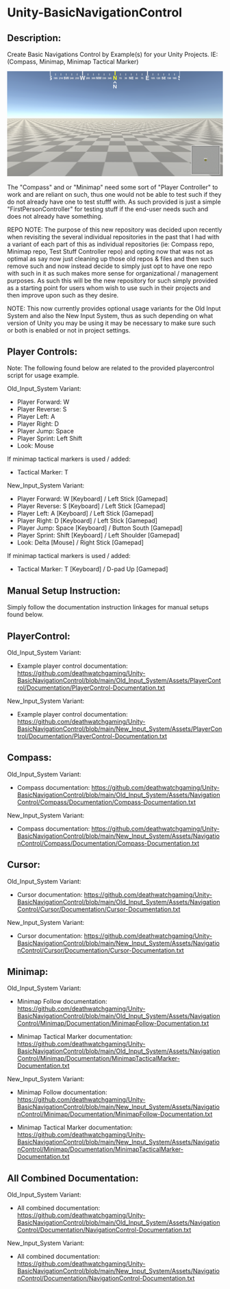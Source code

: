 # Unity-BasicNavigationControl

 
Description:
------------


 Create Basic Navigations Control by Example(s) for your Unity Projects. IE: (Compass, Minimap, Minimap Tactical Marker)


![Preview](https://github.com/deathwatchgaming/Unity-BasicNavigationControl/blob/main/Previews/BasicNavigationControl-Preview.png)


 The "Compass" and or "Minimap" need some sort of "Player Controller" to work
 and are reliant on such, thus one would not be able to test such if they do
 not already have one to test stufff with. As such provided is just a
 simple "FirstPersonController" for testing stuff if the end-user needs such
 and does not already have something.


REPO NOTE: The purpose of this new repository was decided upon recently when
revisiting the several individual repositories in the past that I had with a
variant of each part of this as individual repositories (ie: Compass repo,
Minimap repo, Test Stuff Controller repo) and opting now that was not as
optimal as say now just cleaning up those old repos & files and then such
remove such and now instead decide to simply just opt to have one repo with
such in it as such makes more sense for organizational / management purposes.
As such this will be the new repository for such simply provided as a
starting point for users whom wish to use such in their projects and then
improve upon such as they desire.

NOTE: This now currently provides optional usage variants for the Old Input
System and also the New Input System, thus as such depending on what version
of Unity you may be using it may be necessary to make sure such or both is
enabled or not in project settings.


Player Controls: 
----------------


  Note: The following found below are related to the provided playercontrol script for usage example.


Old_Input_System Variant:

* Player Forward:   W
* Player Reverse:   S
* Player Left:      A
* Player Right:     D
* Player Jump:      Space
* Player Sprint:    Left Shift
* Look:             Mouse

If minimap tactical markers is used / added:

* Tactical Marker:  T


New_Input_System Variant:

* Player Forward:   W [Keyboard] / Left Stick [Gamepad]
* Player Reverse:   S [Keyboard] / Left Stick [Gamepad]
* Player Left:      A [Keyboard] / Left Stick [Gamepad]
* Player Right:     D [Keyboard] / Left Stick [Gamepad]
* Player Jump:      Space [Keyboard] / Button South [Gamepad] 
* Player Sprint:    Shift [Keyboard] / Left Shoulder [Gamepad]
* Look:             Delta [Mouse] / Right Stick [Gamepad]


If minimap tactical markers is used / added:

* Tactical Marker:  T [Keyboard] / D-pad Up [Gamepad]


Manual Setup Instruction:
-------------------------


Simply follow the documentation instruction linkages for manual setups found below.


PlayerControl:
--------------


Old_Input_System Variant:


* Example player control documentation: https://github.com/deathwatchgaming/Unity-BasicNavigationControl/blob/main/Old_Input_System/Assets/PlayerControl/Documentation/PlayerControl-Documentation.txt


New_Input_System Variant: 


* Example player control documentation: https://github.com/deathwatchgaming/Unity-BasicNavigationControl/blob/main/New_Input_System/Assets/PlayerControl/Documentation/PlayerControl-Documentation.txt


Compass:
--------


Old_Input_System Variant:


* Compass documentation: https://github.com/deathwatchgaming/Unity-BasicNavigationControl/blob/main/Old_Input_System/Assets/NavigationControl/Compass/Documentation/Compass-Documentation.txt


New_Input_System Variant: 


* Compass documentation: https://github.com/deathwatchgaming/Unity-BasicNavigationControl/blob/main/New_Input_System/Assets/NavigationControl/Compass/Documentation/Compass-Documentation.txt


Cursor:
-------


Old_Input_System Variant:


* Cursor documentation: https://github.com/deathwatchgaming/Unity-BasicNavigationControl/blob/main/Old_Input_System/Assets/NavigationControl/Cursor/Documentation/Cursor-Documentation.txt


New_Input_System Variant: 


* Cursor documentation: https://github.com/deathwatchgaming/Unity-BasicNavigationControl/blob/main/New_Input_System/Assets/NavigationControl/Cursor/Documentation/Cursor-Documentation.txt


Minimap:
--------


Old_Input_System Variant:


* Minimap Follow documentation: https://github.com/deathwatchgaming/Unity-BasicNavigationControl/blob/main/Old_Input_System/Assets/NavigationControl/Minimap/Documentation/MinimapFollow-Documentation.txt


* Minimap Tactical Marker documentation: https://github.com/deathwatchgaming/Unity-BasicNavigationControl/blob/main/Old_Input_System/Assets/NavigationControl/Minimap/Documentation/MinimapTacticalMarker-Documentation.txt


New_Input_System Variant:


* Minimap Follow documentation: https://github.com/deathwatchgaming/Unity-BasicNavigationControl/blob/main/New_Input_System/Assets/NavigationControl/Minimap/Documentation/MinimapFollow-Documentation.txt


* Minimap Tactical Marker documentation: https://github.com/deathwatchgaming/Unity-BasicNavigationControl/blob/main/New_Input_System/Assets/NavigationControl/Minimap/Documentation/MinimapTacticalMarker-Documentation.txt



All Combined Documentation:
---------------------------


Old_Input_System Variant:


* All combined documentation: https://github.com/deathwatchgaming/Unity-BasicNavigationControl/blob/main/Old_Input_System/Assets/NavigationControl/Documentation/NavigationControl-Documentation.txt


New_Input_System Variant:


* All combined documentation: https://github.com/deathwatchgaming/Unity-BasicNavigationControl/blob/main/New_Input_System/Assets/NavigationControl/Documentation/NavigationControl-Documentation.txt



